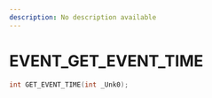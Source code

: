 ```yaml
---
description: No description available 
---
```


# EVENT\_GET_EVENT_TIME

```cpp
int GET_EVENT_TIME(int _Unk0);
```